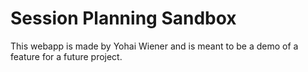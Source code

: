 # Session Planning Sandbox

This webapp is made by Yohai Wiener and is meant to be a demo of a feature for a future project.
